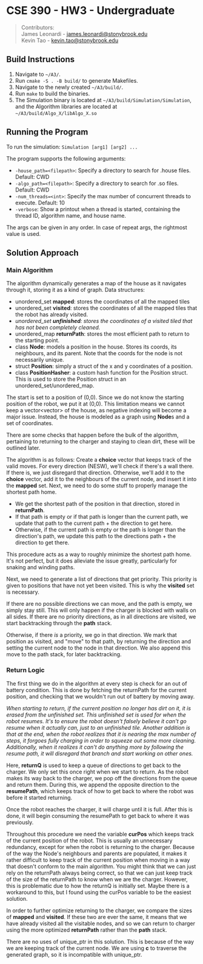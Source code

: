 # CSE 390 - HW3 - Undergraduate
> Contributors:\
> James Leonardi - <james.leonardi@stonybrook.edu>\
> Kevin Tao - <kevin.tao@stonybrook.edu>

## Build Instructions
1. Navigate to `~/A3/`.
2. Run `cmake -S . -B build/` to generate Makefiles.
3. Navigate to the newly created `~/A3/build/`.
4. Run `make` to build the binaries.
5. The Simulation binary is located at `~/A3/build/Simulation/Simulation`, and the Algorithm libraries are located at `~/A3/build/Algo_X/libAlgo_X.so`

## Running the Program
To run the simulation: `Simulation [arg1] [arg2] ...`

The program supports the following arguments:
- `-house_path=<filepath>`: Specify a directory to search for .house files. Default: CWD
- `-algo_path=<filepath>`: Specify a directory to search for .so files. Default: CWD
- `-num_threads=<int>`: Specify the max number of concurrent threads to execute. Default: 10
- `-verbose`: Show a printout when a thread is started, containing the thread ID, algorithm name, and house name.

The args can be given in any order. In case of repeat args, the rightmost value is used.

## Solution Approach

### Main Algorithm
The algorithm dynamically generates a map of the house as it navigates through it, storing it as a kind of graph.
Data structures:
- unordered_set **mapped**: stores the coordinates of all the mapped tiles
- unordered_set **visited**: stores the coordinates of all the mapped tiles that the robot has already visited.
- *unordered_set **unfinished**: stores the coordinates of a visited tiled that has not been completely cleaned.*
- unordered_map **returnPath**: stores the most efficient path to return to the starting point.
- class **Node**: models a position in the house. Stores its coords, its neighbours, and its parent. Note that the coords for the node is not necessarily unique.
- struct **Position**: simply a struct of the x and y coordinates of a position.
- class **PositionHasher**: a custom hash function for the Position struct. This is used to store the Position struct in an unordered_set/unordered_map.

The start is set to a position of (0,0). Since we do not know the starting position of the robot, we put it at (0,0). This limitation means we cannot keep a vector\<vector\> of the house, as negative indexing will become a major issue. Instead, the house is modeled as a graph using **Node**s and a set of coordinates.

There are some checks that happen before the bulk of the algorithm, pertaining to returning to the charger and staying to clean dirt, these will be outlined later.

The algorithm is as follows:
Create a **choice** vector that keeps track of the valid moves. For every direction (NESW), we'll check if there's a wall there. If there is, we just disregard that direction. Otherwise, we'll add it to the **choice** vector, add it to the neighbours of the current node, and insert it into the **mapped** set. Next, we need to do some stuff to properly manage the shortest path home. 
- We get the shortest path of the position in that direction, stored in **returnPath**.
- If that path is empty or if that path is longer than the current path, we update that path to the current path + the direction to get here.
- Otherwise, if the current path is empty or the path is longer than the direction's path, we update this path to the directions path + the direction to get there.

This procedure acts as a way to roughly minimize the shortest path home. It's not perfect, but it does alleviate the issue greatly, particularly for snaking and winding paths.

Next, we need to generate a list of directions that get priority. This priority is given to positions that have not yet been visited. This is why the **visited** set is necessary. 

If there are no possible directions we can move, and the path is empty, we simply stay still. This will only happen if the charger is blocked with walls on all sides. If there are no priority directions, as in all directions are visited, we start backtracking through the **path** stack.

Otherwise, if there *is* a priority, we go in that direction. We mark that position as visited, and "move" to that path, by returning the direction and setting the current node to the node in that direction. We also append this move to the path stack, for later backtracking.

### Return Logic

The first thing we do in the algorithm at every step is check for an out of battery condition. This is done by fetching the returnPath for the current position, and checking that we wouldn't run out of battery by moving away.

*When starting to return, if the current position no longer has dirt on it, it is erased from the unfinished set. This unfinished set is used for when the robot resumes. It's to ensure the robot doesn't falsely believe it can't go resume when it actually can, just to an unfinished tile. Another addition is that at the end, when the robot realizes that it is nearing the max number of steps, it forgoes fully charging in order to squeeze out some more cleaning. Additionally, when it realizes it can't do anything more by following the resume path, it will disregard that branch and start working on other ones.*

Here, **returnQ** is used to keep a queue of directions to get back to the charger. We only set this once right when we start to return. As the robot makes its way back to the charger, we pop off the directions from the queue and return them. During this, we append the opposite direction to the **resumePath**, which keeps track of how to get back to where the robot was before it started returning. 

Once the robot reaches the charger, it will charge until it is full. After this is done, it will begin consuming the resumePath to get back to where it was previously.

Throughout this procedure we need the variable **curPos** which keeps track of the current position of the robot. This is usually an unnecessary redundancy, except for when the robot is returning to the charger. Because of the way the Node's neighbours and parents are populated, it makes it rather difficult to keep track of the current position when moving in a way that doesn't conform to the main algorithm. You might think that we can just rely on the returnPath always being correct, so that we can just keep track of the size of the returnPath to know when we are the charger. However, this is problematic due to how the returnQ is initially set. Maybe there is a workaround to this, but I found using the curPos variable to be the easiest solution.

In order to further optimize returning to the charger, we compare the sizes of **mapped** and **visited**. If these two are ever the same, it means that we have already visited all the visitable nodes, and so we can return to charger using the more optimized **returnPath** rather than the **path** stack.

There are no uses of unique_ptr in this solution. This is because of the way we are keeping track of the current node. We are using **c** to traverse the generated graph, so it is incompatible with unique_ptr.

